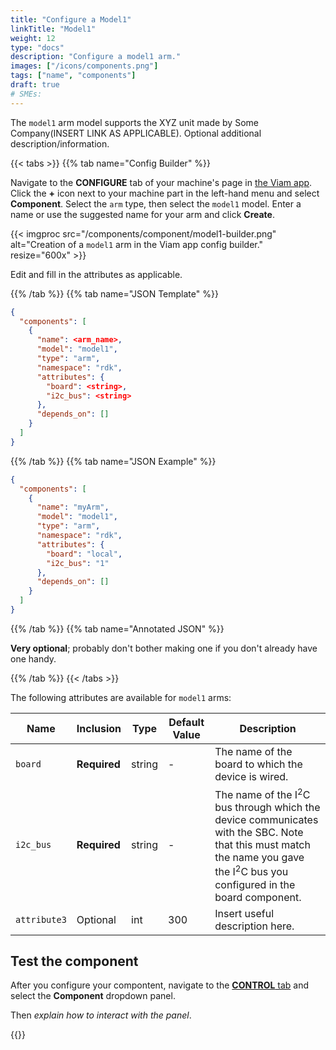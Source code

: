 ```yaml
---
title: "Configure a Model1"
linkTitle: "Model1"
weight: 12
type: "docs"
description: "Configure a model1 arm."
images: ["/icons/components.png"]
tags: ["name", "components"]
draft: true
# SMEs:
---
```


The `model1` arm model supports the XYZ unit made by Some Company(INSERT LINK AS APPLICABLE).
Optional additional description/information.

{{< tabs >}}
{{% tab name="Config Builder" %}}

Navigate to the **CONFIGURE** tab of your machine's page in [the Viam app](https://app.viam.com).
Click the **+** icon next to your machine part in the left-hand menu and select **Component**.
Select the `arm` type, then select the `model1` model.
Enter a name or use the suggested name for your arm and click **Create**.

{{< imgproc src="/components/component/model1-builder.png" alt="Creation of a `model1` arm in the Viam app config builder." resize="600x" >}}

Edit and fill in the attributes as applicable.

<!-- If the model does not have a fancy config UI available, such that the user needs to write JSON attributes, refer to one of the other component models as an example. You should include easily copy-pastable attribute templates on the config tab. For example, replace "Edit and fill in the attributes as applicable." with the following:

Copy and paste the following attribute template into your COMPONENT's **Attributes** box.
Then remove and fill in the attributes as applicable to your COMPONENT, according to the table below.

{{< tabs >}}
{{% tab name="Attributes template" %}}

```json {class="line-numbers linkable-line-numbers"}
{
  "stream": "<color|depth>",
  "url": "<URL>",
  "intrinsic_parameters": {
    "width_px": <int>,
    "height_px": <int>,
    "fx": <float>,
    "fy": <float>,
    "ppx": <float>,
    "ppy": <float>
  },
  "distortion_parameters": {
    "rk1": <float>,
    "rk2": <float>,
    "rk3": <float>,
    "tp1": <float>,
    "tp2": <float>
  },
  "debug": <boolean>
}
```

{{% /tab %}}
{{% tab name="Attributes example" %}}

```json {class="line-numbers linkable-line-numbers"}
{
  "stream": "color",
  "url": "http://urltogetstreamingimagedatafrom"
}
```

{{% /tab %}}
{{< /tabs >}}
-->

{{% /tab %}}
{{% tab name="JSON Template" %}}

```json {class="line-numbers linkable-line-numbers"}
{
  "components": [
    {
      "name": <arm_name>,
      "model": "model1",
      "type": "arm",
      "namespace": "rdk",
      "attributes": {
        "board": <string>,
        "i2c_bus": <string>
      },
      "depends_on": []
    }
  ]
}
```

{{% /tab %}}
{{% tab name="JSON Example" %}}

```json {class="line-numbers linkable-line-numbers"}
{
  "components": [
    {
      "name": "myArm",
      "model": "model1",
      "type": "arm",
      "namespace": "rdk",
      "attributes": {
        "board": "local",
        "i2c_bus": "1"
      },
      "depends_on": []
    }
  ]
}
```

{{% /tab %}}
{{% tab name="Annotated JSON" %}}

**Very optional**; probably don't bother making one if you don't already have one handy.

{{% /tab %}}
{{< /tabs >}}

The following attributes are available for `model1` arms:

<!-- prettier-ignore -->
| Name         | Inclusion    | Type   | Default Value | Description                                                                                                                                                                                      |
| ------------ | ------------ | ------ | ------------- | ------------------------------------------------------------------------------------------------------------------------------------------------------------------------------------------------ |
| `board`      | **Required** | string | -             | The name of the board to which the device is wired.                                                                                                                                              |
| `i2c_bus`    | **Required** | string | -             | The name of the I<sup>2</sup>C bus through which the device communicates with the SBC. Note that this must match the name you gave the I<sup>2</sup>C bus you configured in the board component. |
| `attribute3` | Optional     | int    | 300           | Insert useful description here.                                                                                                                                                                  |

## Test the component

After you configure your compontent, navigate to the [**CONTROL** tab](/fleet/machines/#control) and select the **Component** dropdown panel.

Then _explain how to interact with the panel_.

{{<imgproc src="/components/sensor/sensor-control-tab.png" resize="800x" declaredimensions=true alt="Image or GIF of the control tab">}}
